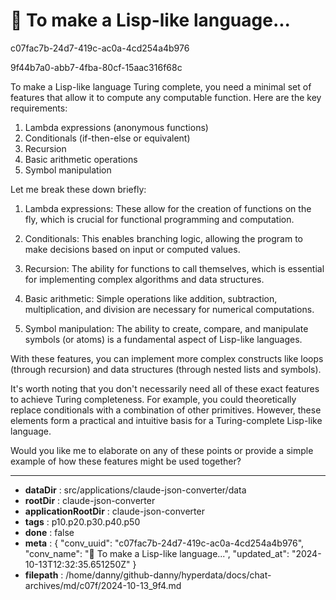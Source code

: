 # 💬  To make a Lisp-like language...

c07fac7b-24d7-419c-ac0a-4cd254a4b976

9f44b7a0-abb7-4fba-80cf-15aac316f68c

 To make a Lisp-like language Turing complete, you need a minimal set of features that allow it to compute any computable function. Here are the key requirements:

1. Lambda expressions (anonymous functions)
2. Conditionals (if-then-else or equivalent)
3. Recursion
4. Basic arithmetic operations
5. Symbol manipulation

Let me break these down briefly:

1. Lambda expressions: These allow for the creation of functions on the fly, which is crucial for functional programming and computation.

2. Conditionals: This enables branching logic, allowing the program to make decisions based on input or computed values.

3. Recursion: The ability for functions to call themselves, which is essential for implementing complex algorithms and data structures.

4. Basic arithmetic: Simple operations like addition, subtraction, multiplication, and division are necessary for numerical computations.

5. Symbol manipulation: The ability to create, compare, and manipulate symbols (or atoms) is a fundamental aspect of Lisp-like languages.

With these features, you can implement more complex constructs like loops (through recursion) and data structures (through nested lists and symbols).

It's worth noting that you don't necessarily need all of these exact features to achieve Turing completeness. For example, you could theoretically replace conditionals with a combination of other primitives. However, these elements form a practical and intuitive basis for a Turing-complete Lisp-like language.

Would you like me to elaborate on any of these points or provide a simple example of how these features might be used together?

---

* **dataDir** : src/applications/claude-json-converter/data
* **rootDir** : claude-json-converter
* **applicationRootDir** : claude-json-converter
* **tags** : p10.p20.p30.p40.p50
* **done** : false
* **meta** : {
  "conv_uuid": "c07fac7b-24d7-419c-ac0a-4cd254a4b976",
  "conv_name": "💬  To make a Lisp-like language...",
  "updated_at": "2024-10-13T12:32:35.651250Z"
}
* **filepath** : /home/danny/github-danny/hyperdata/docs/chat-archives/md/c07f/2024-10-13_9f4.md